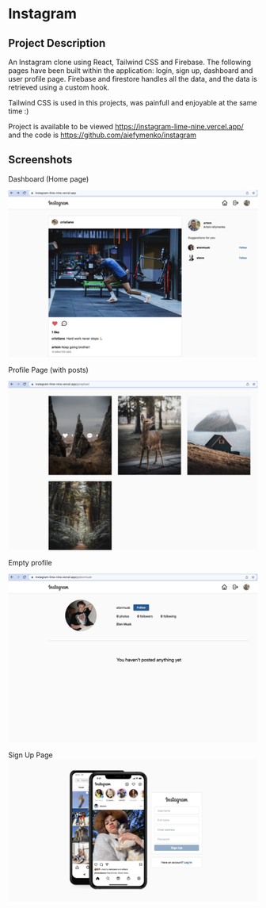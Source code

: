# Instagram

## Project Description

An Instagram clone using React, Tailwind CSS and Firebase. The following pages have been built within the application: login, sign up, dashboard and user profile page. Firebase and firestore handles all the data, and the data is retrieved using a custom hook.

Tailwind CSS is used in this projects, was painfull and enjoyable at the same time :) 

Project is available to be viewed https://instagram-lime-nine.vercel.app/ and the code is https://github.com/aiefymenko/instagram

## Screenshots

Dashboard (Home page)

!["Dashboard"](./docs/dashboard.png)

Profile Page (with posts)

!["Profile Page"](./docs/profile.png)

Empty profile

!["Profile without any posts"](./docs/empty_profile.png)

Sign Up Page
!["Sign Up Page"](./docs/sign_up.png)
